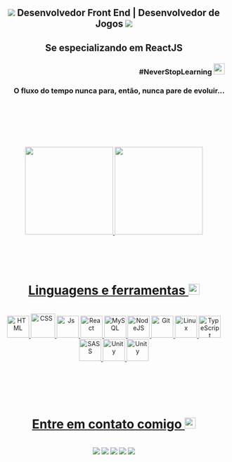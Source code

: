 
<h2 align="center" ><img src="https://img.icons8.com/material-outlined/24/00875f/source-code.png"> Desenvolvedor Front End | Desenvolvedor de Jogos <img src="https://img.icons8.com/material-outlined/24/00875f/source-code.png"> </h2>
<h2 align="center">Se especializando em ReactJS</h2>
<h3 align="right">#NeverStopLearning <img src="https://img.icons8.com/windows/32/00875f/launchpad.png" height="25" width="25"></h3>
<h3 align="right">O fluxo do tempo nunca para, então, nunca pare de evoluir...</h3><br><br><br><br><br><br>




<div align="center">
  <a href="https://github.com/rdg-404">
  <img height="200em" src="https://github-readme-stats.vercel.app/api?username=rdg-404&show_icons=true&theme=aura&bg_color=0d1117&title_color=00875f&text_color=00875f&icon_color=fff&include_all_commits=true&count_private=true&hide_border=true"/>
  <img height="200em" src="https://github-readme-stats.vercel.app/api/top-langs/?username=rdg-404&layout=compact&bg_color=0d1117&title_color=00875f&text_color=00875f&langs_count=16&theme=aura&hide_border=true"/>    
</div><br><br><br><br>

 
<h1 align="center">Linguagens e ferramentas <img height="25" width="25" src="https://img.icons8.com/ios-filled/50/00875f/internet.png"></h1>
<div align="center"><br>
  <img  alt="HTML" height="50" width="50" src="https://img.icons8.com/material-outlined/96/00875f/html-5.png">
  <img  alt="CSS" height="55" width="55" src="https://img.icons8.com/ios/100/00875f/css3.png">
  <img  alt="Js" height="50" width="50" src="https://img.icons8.com/ios/100/00875f/javascript--v1.png">
  <img  alt="React" height="50" width="50" src="https://img.icons8.com/ios/100/00875f/react-native--v1.png">
  <img  alt="MySQL" height="50" width="50" src="https://img.icons8.com/ios-filled/100/00875f/mysql-logo.png">
  <img  alt="NodeJS" height="50" width="50" src="https://img.icons8.com/windows/64/00875f/node-js.png">
  <img  alt="Git" height="50" width="50" src="https://img.icons8.com/windows/96/00875f/git.png">
  <img  alt="Linux" height="50" width="50" src="https://img.icons8.com/ios-filled/100/00875f/linux.png">
  <img  alt="TypeScript"  height="50" width="50" src="https://img.icons8.com/ios/100/00875f/typescript.png">
  <img  alt="SASS" height="50" width="50" src="https://img.icons8.com/material-outlined/96/00875f/sass.png"/>
  <img alt="Unity" height="50" width="50" src="https://img.icons8.com/ios-filled/100/00875f/unity.png"/>
  <img alt="Unity" height="50" width="50" src="https://img.icons8.com/material-outlined/100/00875f/tailwind_css.png"/>
 
  
</div><br><br><br><br><br>
 
<h1 align="center">Entre em contato comigo 	<img height="25" width="25" src="https://img.icons8.com/sf-regular/48/00875f/messaging-.png"></h1>
<div align="center"><br>
  <a href ="mailto: rodriigopaiiva.rp19@gmail.com"><img src="https://img.shields.io/badge/Email-00875f?style=for-the-badge&logo=gmail&logoColor=white" target="_blank"></a>
  <a href="https://www.linkedin.com/in/rodrigo-paiva-6017441ab" target="_blank"><img src="https://img.shields.io/badge/LindedIn-00875f?style=for-the-badge&logo=linkedin&logoColor=white" target="_blank"></a> 
 <a href="https://api.whatsapp.com/send?phone=5511989832722" target="_blank"><img src="https://img.shields.io/badge/-WhatsApp-00875f?style=for-the-badge&logo=whatsapp&logoColor=white" target="_blank"></a>
  <a href="https://www.instagram.com/rdg__404/" target="_blank"><img src="https://img.shields.io/badge/-Instagram-00875f?style=for-the-badge&logo=instagram&logoColor=white" target="_blank"></a>
  <a href="https://discord.com/channels/strange#9230" target="_blank"><img src="https://img.shields.io/badge/-Discord-00875f?style=for-the-badge&logo=discord&logoColor=white" target="_blank"></a>
 
 
  
</div>
